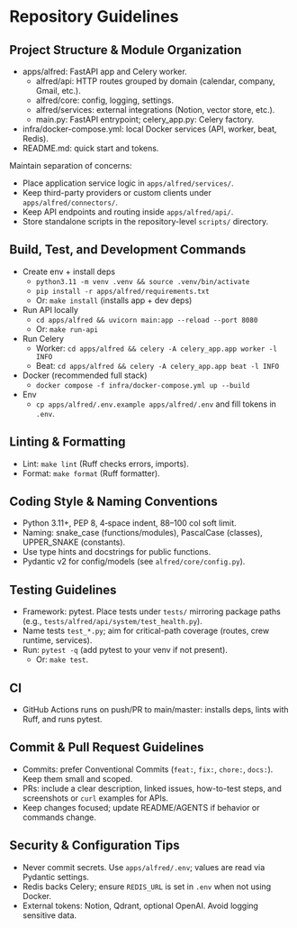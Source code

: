 # Repository Guidelines

## Project Structure & Module Organization
- apps/alfred: FastAPI app and Celery worker.
  - alfred/api: HTTP routes grouped by domain (calendar, company, Gmail, etc.).
  - alfred/core: config, logging, settings.
  - alfred/services: external integrations (Notion, vector store, etc.).
  - main.py: FastAPI entrypoint; celery_app.py: Celery factory.
- infra/docker-compose.yml: local Docker services (API, worker, beat, Redis).
- README.md: quick start and tokens.

Maintain separation of concerns:
- Place application service logic in `apps/alfred/services/`.
- Keep third-party providers or custom clients under `apps/alfred/connectors/`.
- Keep API endpoints and routing inside `apps/alfred/api/`.
- Store standalone scripts in the repository-level `scripts/` directory.

## Build, Test, and Development Commands
- Create env + install deps
  - `python3.11 -m venv .venv && source .venv/bin/activate`
  - `pip install -r apps/alfred/requirements.txt`
  - Or: `make install` (installs app + dev deps)
- Run API locally
  - `cd apps/alfred && uvicorn main:app --reload --port 8080`
  - Or: `make run-api`
- Run Celery
  - Worker: `cd apps/alfred && celery -A celery_app.app worker -l INFO`
  - Beat: `cd apps/alfred && celery -A celery_app.app beat -l INFO`
- Docker (recommended full stack)
  - `docker compose -f infra/docker-compose.yml up --build`
- Env
  - `cp apps/alfred/.env.example apps/alfred/.env` and fill tokens in `.env`.

## Linting & Formatting
- Lint: `make lint` (Ruff checks errors, imports).
- Format: `make format` (Ruff formatter).

## Coding Style & Naming Conventions
- Python 3.11+, PEP 8, 4‑space indent, 88–100 col soft limit.
- Naming: snake_case (functions/modules), PascalCase (classes), UPPER_SNAKE (constants).
- Use type hints and docstrings for public functions.
- Pydantic v2 for config/models (see `alfred/core/config.py`).

## Testing Guidelines
- Framework: pytest. Place tests under `tests/` mirroring package paths (e.g., `tests/alfred/api/system/test_health.py`).
- Name tests `test_*.py`; aim for critical-path coverage (routes, crew runtime, services).
- Run: `pytest -q` (add pytest to your venv if not present).
  - Or: `make test`.

## CI
- GitHub Actions runs on push/PR to main/master: installs deps, lints with Ruff, and runs pytest.

## Commit & Pull Request Guidelines
- Commits: prefer Conventional Commits (`feat:`, `fix:`, `chore:`, `docs:`). Keep them small and scoped.
- PRs: include a clear description, linked issues, how-to-test steps, and screenshots or `curl` examples for APIs.
- Keep changes focused; update README/AGENTS if behavior or commands change.

## Security & Configuration Tips
- Never commit secrets. Use `apps/alfred/.env`; values are read via Pydantic settings.
- Redis backs Celery; ensure `REDIS_URL` is set in `.env` when not using Docker.
- External tokens: Notion, Qdrant, optional OpenAI. Avoid logging sensitive data.
